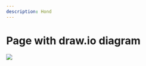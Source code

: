 ```yaml
---
description: Hond
---
```


# Page with draw.io diagram

![](https://raw.githubusercontent.com/wiki/jgraph/draw.io/images/schema.png)
